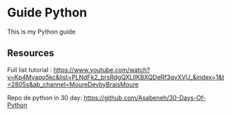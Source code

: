 # Guide Python
This is my Python guide



## Resources

Full list tutorial : https://www.youtube.com/watch?v=Kp4Mvapo5kc&list=PLNdFk2_brsRdgQXLIlKBXQDeRf3qvXVU_&index=1&t=2805s&ab_channel=MoureDevbyBraisMoure

Repo de python in 30 day: https://github.com/Asabeneh/30-Days-Of-Python
